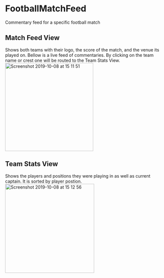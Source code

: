 # FootballMatchFeed
Commentary feed for a specific football match

## Match Feed View

Shows both teams with their logo, the score of the match, and the venue its played on.
Bellow is a live feed of commentaries. By clicking on the team name or crest one will be routed to the Team Stats View.
<img width="285" alt="Screenshot 2019-10-08 at 15 11 51" src="https://user-images.githubusercontent.com/21195947/66403188-0fe22080-e9de-11e9-9f78-53d0b9f26c8b.png">


## Team Stats View

Shows the players and positions they were playing in as well as current captain. It is sorted by player postion.
<img width="288" alt="Screenshot 2019-10-08 at 15 12 56" src="https://user-images.githubusercontent.com/21195947/66403255-2be5c200-e9de-11e9-9d55-28a579c10e96.png">

